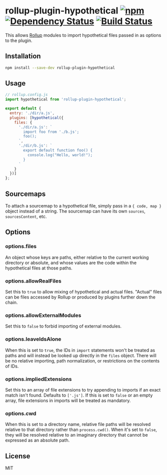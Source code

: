 # rollup-plugin-hypothetical [![npm][npm-image]][npm-url] [![Dependency Status][david-image]][david-url] [![Build Status][travis-image]][travis-url]
This allows [Rollup] modules to import hypothetical files passed in as options to the plugin.

## Installation
```bash
npm install --save-dev rollup-plugin-hypothetical
```

## Usage
```js
// rollup.config.js
import hypothetical from 'rollup-plugin-hypothetical';

export default {
  entry: './dir/a.js',
  plugins: [hypothetical({
    files: {
      './dir/a.js': `
        import foo from './b.js';
        foo();
      `,
      './dir/b.js': `
        export default function foo() {
          console.log("Hello, world!");
        }
      `
    }
  })]
};
```

## Sourcemaps
To attach a sourcemap to a hypothetical file, simply pass in a `{ code, map }` object instead of a string. The sourcemap can have its own `sources`, `sourcesContent`, etc.

## Options
### options.files
An object whose keys are paths, either relative to the current working directory or absolute, and whose values are the code within the hypothetical files at those paths.

### options.allowRealFiles
Set this to `true` to allow mixing of hypothetical and actual files. "Actual" files can be files accessed by Rollup or produced by plugins further down the chain.

### options.allowExternalModules
Set this to `false` to forbid importing of external modules.

### options.leaveIdsAlone
When this is set to `true`, the IDs in `import` statements won't be treated as paths and will instead be looked up directly in the `files` object. There will be no relative importing, path normalization, or restrictions on the contents of IDs.

### options.impliedExtensions
Set this to an array of file extensions to try appending to imports if an exact match isn't found. Defaults to `['.js']`. If this is set to `false` or an empty array, file extensions in imports will be treated as mandatory.

### options.cwd
When this is set to a directory name, relative file paths will be resolved relative to that directory rather than `process.cwd()`. When it's set to `false`, they will be resolved relative to an imaginary directory that cannot be expressed as an absolute path.


## License
MIT


[npm-url]:    https://npmjs.org/package/rollup-plugin-hypothetical
[david-url]:  https://david-dm.org/Permutatrix/rollup-plugin-hypothetical
[travis-url]: https://travis-ci.org/Permutatrix/rollup-plugin-hypothetical

[npm-image]:    https://img.shields.io/npm/v/rollup-plugin-hypothetical.svg
[david-image]:  https://img.shields.io/david/Permutatrix/rollup-plugin-hypothetical/master.svg
[travis-image]: https://img.shields.io/travis/Permutatrix/rollup-plugin-hypothetical/master.svg

[Rollup]: https://www.npmjs.com/package/rollup
